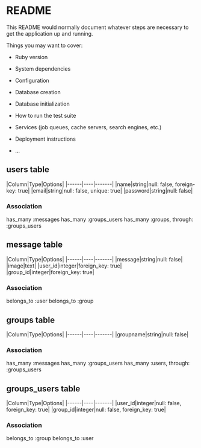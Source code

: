 # README

This README would normally document whatever steps are necessary to get the
application up and running.

Things you may want to cover:

* Ruby version

* System dependencies

* Configuration

* Database creation

* Database initialization

* How to run the test suite

* Services (job queues, cache servers, search engines, etc.)

* Deployment instructions

* ...

## users table                                                        <!--ユーザーに関するテーブル-->
|Column|Type|Options|                                                 <!--|カラム|カラム型|カラムのオプション|-->
|------|----|-------|
|name|string|null: false, foreign-key: true|                          <!--|名前|文字列|空の値×, 外部キー制約|-->
|email|string|null: false, unique: true|                              <!--|メール|文字列|空の値×, 一意性制約|-->
|password|string|null: false|                                         <!--|パスワード|文字列|空の値×|-->

### Association
has_many :messages                                                    <!--一対多-->
has_many :groups_users                                                <!--中間テーブル-->
has_many :groups, through: :groups_users                              <!--中間テーブルを通してgroupsテーブルとアソシエーション-->


## message table                                                      <!--メッセージに関するテーブル-->
|Column|Type|Options|                                                 <!--|カラム|カラム型|カラムのオプション|-->
|------|----|-------|
|message|string|null: false|                                          <!--|メッセージ|文字列|空の値×|-->
|image|text|                                                          <!--|画像|テキスト|-->
|user_id|integer|foreign_key: true|                                   <!--|ユーザーid|整数|外部キー制約|-->
|group_id|integer|foreign_key: true|                                  <!--|グループid|整数|外部キー制約|-->

### Association
belongs_to :user                                                      <!--一対多-->
belongs_to :group                                                     <!--一対多-->


## groups table                                                       <!--グループに関するテーブル-->
|Column|Type|Options|                                                 <!--|カラム|カラム型|カラムのオプション|-->
|------|----|-------|
|groupname|string|null: false|                                        <!--|グループ名|文字列|空の値×|-->

### Association
has_many :messages                                                    <!--一対多-->
has_many :groups_users                                                <!--中間テーブル-->
has_many :users, through: :groups_users                               <!--中間テーブルを通してusersテーブルとアソシエーション-->


## groups_users table                                                 <!--groupsとusersの中間テーブル・・・多対多を防ぐ-->
|Column|Type|Options|                                                 <!--|カラム|カラム型|カラムのオプション|-->
|------|----|-------|
|user_id|integer|null: false, foreign_key: true|                      <!--|ユーザーid|文字列|空の値×, 外部キー制約|-->
|group_id|integer|null: false, foreign_key: true|                     <!--|グループid|文字列|空の値×, 外部キー制約|-->

### Association
belongs_to :group                                                     <!--一対多-->
belongs_to :user                                                      <!--一対多-->
